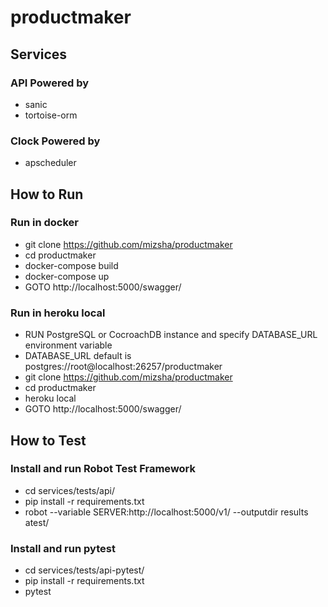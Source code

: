 # productmaker

## Services

### API Powered by

- sanic
- tortoise-orm

### Clock Powered by

- apscheduler

## How to Run

### Run in docker

- git clone https://github.com/mizsha/productmaker
- cd productmaker
- docker-compose build
- docker-compose up
- GOTO http://localhost:5000/swagger/

### Run in heroku local

- RUN PostgreSQL or CocroachDB instance and specify DATABASE_URL environment variable
- DATABASE_URL default is postgres://root@localhost:26257/productmaker
- git clone https://github.com/mizsha/productmaker
- cd productmaker
- heroku local
- GOTO http://localhost:5000/swagger/

## How to Test

### Install and run Robot Test Framework

- cd services/tests/api/
- pip install -r requirements.txt
- robot --variable SERVER:http://localhost:5000/v1/ --outputdir results atest/

### Install and run pytest

- cd services/tests/api-pytest/
- pip install -r requirements.txt
- pytest
